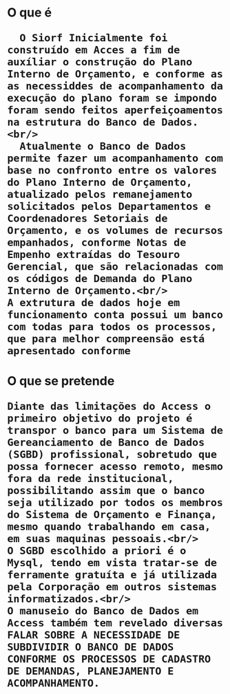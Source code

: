 <h1> O que é <br/>

```O Siorf (Sistema de Orçamento e Finanças) é um Banco de Dados que vem sendo desenvolvido desde 2018, com a finalidade de dar suporte ao Planejamento  e Execução Oraçmentária e Financeira da Polícia Militar do Distrito Federal levando-se em consideração as premissas normativas da Administração Financeira e Orçamentária nas esferas Federal e Distrital, bem como as diretrizes do Planejamento Estratégico em vigor na Corporação.<br/>
  O Siorf Inicialmente foi construído em Acces a fim de auxíliar o construção do Plano Interno de Orçamento, e conforme as as necessiddes de acompanhamento da execução do plano foram se impondo foram sendo feitos aperfeiçoamentos na estrutura do Banco de Dados.<br/>
  Atualmente o Banco de Dados permite fazer um acompanhamento com base no confronto entre os valores do Plano Interno de Orçamento, atualizado pelos remanejamento solicitados pelos Departamentos e Coordenadores Setoriais de Orçamento, e os volumes de recursos empanhados, conforme Notas de Empenho extraídas do Tesouro Gerencial, que são relacionadas com os códigos de Demanda do Plano Interno de Orçamento.<br/>
A extrutura de dados hoje em funcionamento conta possui um banco com todas para todos os processos, que para melhor compreensão está apresentado conforme
```

<h1> O que se pretende<br/>

    Diante das limitações do Access o primeiro objetivo do projeto é transpor o banco para um Sistema de Gereanciamento de Banco de Dados (SGBD) profissional, sobretudo que possa fornecer acesso remoto, mesmo fora da rede institucional, possibilitando assim que o banco seja utilizado por todos os membros do Sistema de Orçamento e Finança, mesmo quando trabalhando em casa, em suas maquinas pessoais.<br/>
    O SGBD escolhido a priori é o Mysql, tendo em vista tratar-se de ferramente gratuíta e já utilizada pela Corporação em outros sistemas informatizados.<br/>
    O manuseio do Banco de Dados em Access também tem revelado diversas FALAR SOBRE A NECESSIDADE DE SUBDIVIDIR O BANCO DE DADOS CONFORME OS PROCESSOS DE CADASTRO DE DEMANDAS, PLANEJAMENTO E ACOMPANHAMENTO.
